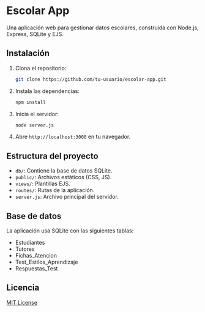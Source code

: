 # Escolar App

   Una aplicación web para gestionar datos escolares, construida con Node.js, Express, SQLite y EJS.

   ## Instalación

   1. Clona el repositorio:
      ```bash
      git clone https://github.com/tu-usuario/escolar-app.git
      ```
   2. Instala las dependencias:
      ```bash
      npm install
      ```
   3. Inicia el servidor:
      ```bash
      node server.js
      ```
   4. Abre `http://localhost:3000` en tu navegador.

   ## Estructura del proyecto

   - `db/`: Contiene la base de datos SQLite.
   - `public/`: Archivos estáticos (CSS, JS).
   - `views/`: Plantillas EJS.
   - `routes/`: Rutas de la aplicación.
   - `server.js`: Archivo principal del servidor.

   ## Base de datos

   La aplicación usa SQLite con las siguientes tablas:
   - Estudiantes
   - Tutores
   - Fichas_Atencion
   - Test_Estilos_Aprendizaje
   - Respuestas_Test

   ## Licencia

   [MIT License](LICENSE)